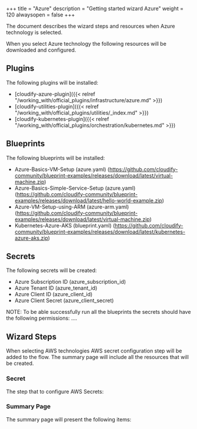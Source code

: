 +++
title = "Azure"
description = "Getting started wizard Azure"
weight = 120
alwaysopen = false
+++

The document describes the wizard steps and resources when Azure technology is selected.

When you select Azure technology the following resources will be downloaded and configured.

## Plugins

The following plugins will be installed:

* [cloudify-azure-plugin]({{< relref "/working_with/official_plugins/infrastructure/azure.md" >}})
* [cloudify-utilities-plugin]({{< relref "/working_with/official_plugins/utilities/_index.md" >}})
* [cloudify-kubernetes-plugin]({{< relref "/working_with/official_plugins/orchestration/kubernetes.md" >}})


## Blueprints

The following blueprints will be installed:

* Azure-Basics-VM-Setup (azure.yaml) (https://github.com/cloudify-community/blueprint-examples/releases/download/latest/virtual-machine.zip)
* Azure-Basics-Simple-Service-Setup (azure.yaml) (https://github.com/cloudify-community/blueprint-examples/releases/download/latest/hello-world-example.zip)
* Azure-VM-Setup-using-ARM (azure-arm.yaml) (https://github.com/cloudify-community/blueprint-examples/releases/download/latest/virtual-machine.zip)
* Kubernetes-Azure-AKS (blueprint.yaml) (https://github.com/cloudify-community/blueprint-examples/releases/download/latest/kubernetes-azure-aks.zip)

## Secrets

The following secrets will be created:

* Azure Subscription ID (azure_subscription_id)
* Azure Tenant ID (azure_tenant_id)
* Azure Client ID (azure_client_id)
* Azure Client Secret (azure_client_secret)

NOTE: To be able successfully run all the blueprints the secrets should have the following permissions:
....

## Wizard Steps

When selecting AWS technologies AWS secret configuration step will be added to the flow. The summary page will include all the resources that will be created.
 
### Secret

The step that to configure AWS Secrets:


### Summary Page

The summary page will present the following items:
